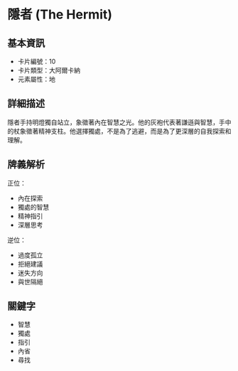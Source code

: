 # 隱者 (The Hermit)

## 基本資訊
- 卡片編號：10
- 卡片類型：大阿爾卡納
- 元素屬性：地

## 詳細描述
隱者手持明燈獨自站立，象徵著內在智慧之光。他的灰袍代表著謙遜與智慧，手中的杖象徵著精神支柱。他選擇獨處，不是為了逃避，而是為了更深層的自我探索和理解。

## 牌義解析
正位：
- 內在探索
- 獨處的智慧
- 精神指引
- 深層思考

逆位：
- 過度孤立
- 拒絕建議
- 迷失方向
- 與世隔絕

## 關鍵字
- 智慧
- 獨處
- 指引
- 內省
- 尋找 